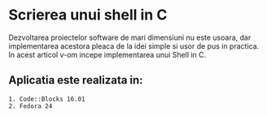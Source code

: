 # Scrierea unui shell in C

Dezvoltarea proiectelor software de mari dimensiuni nu este usoara, dar implementarea acestora pleaca de la idei simple si usor de pus in practica. In acest articol v-om incepe implementarea unui Shell in C.

## Aplicatia este realizata in:

    1. Code::Blocks 16.01
    2. Fedora 24 